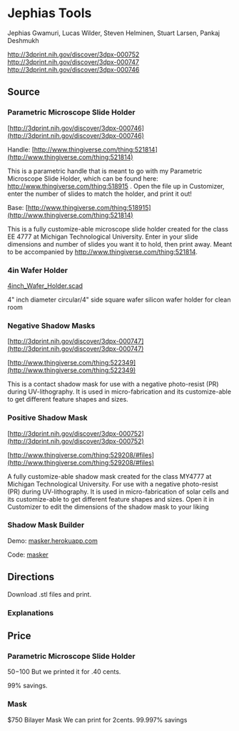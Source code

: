 # Jephias Tools

Jephias Gwamuri, Lucas Wilder, Steven Helminen, Stuart Larsen, Pankaj Deshmukh

http://3dprint.nih.gov/discover/3dpx-000752
http://3dprint.nih.gov/discover/3dpx-000747
http://3dprint.nih.gov/discover/3dpx-000746

## Source

### Parametric Microscope Slide Holder

[http://3dprint.nih.gov/discover/3dpx-000746](http://3dprint.nih.gov/discover/3dpx-000746)

Handle: [http://www.thingiverse.com/thing:521814](http://www.thingiverse.com/thing:521814)

This is a parametric handle that is meant to go with my Parametric Microscope Slide Holder, which can be found here: http://www.thingiverse.com/thing:518915
.
Open the file up in Customizer, enter the number of slides to match the holder, and print it out!

Base: [http://www.thingiverse.com/thing:518915](http://www.thingiverse.com/thing:521814)

This is a fully customize-able microscope slide holder created for the class EE 4777 at Michigan Technological University. Enter in your slide dimensions and number of slides you want it to hold, then print away. Meant to be accompanied by http://www.thingiverse.com/thing:521814.


### 4in Wafer Holder

[4inch_Wafer_Holder.scad](4inch_Wafer_Holder.scad)

4" inch diameter circular/4" side square wafer silicon wafer holder for clean room


### Negative Shadow Masks
[http://3dprint.nih.gov/discover/3dpx-000747](http://3dprint.nih.gov/discover/3dpx-000747)


[http://www.thingiverse.com/thing:522349](http://www.thingiverse.com/thing:522349)

This is a contact shadow mask for use with a negative photo-resist (PR) during UV-lithography. It is used in micro-fabrication and its customize-able to get different feature shapes and sizes.

### Positive Shadow Mask
[http://3dprint.nih.gov/discover/3dpx-000752](http://3dprint.nih.gov/discover/3dpx-000752)


[http://www.thingiverse.com/thing:529208/#files](http://www.thingiverse.com/thing:529208/#files)


A fully customize-able shadow mask created for the class MY4777 at Michigan Technological University.
For use with a negative photo-resist (PR) during UV-lithography. It is used in micro-fabrication of solar cells and its customize-able to get different feature shapes and sizes.
Open it in Customizer to edit the dimensions of the shadow mask to your liking


### Shadow Mask Builder

Demo: [masker.herokuapp.com](http://masker.herokuapp.com/)

Code: [masker](http://github.com/c0nrad/masker)

## Directions

Download .stl files and print.

### Explanations

## Price

### Parametric Microscope Slide Holder
$50-$100
But we printed it for .40 cents.

99% savings.

### Mask
$750 Bilayer Mask
We can print for 2cents.
99.997% savings
